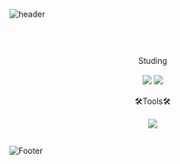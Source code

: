 ![header](https://capsule-render.vercel.app/api?type=rounded&color=dff9fb&height=300&section=header&text=☁GURUEM☁%20&fontSize=50)




<br>
<div align=center>
<br>
<br>
Studing
<br>
<br>
<img src="https://img.shields.io/badge/html5-E34F26?style=flat-square&logo=html5&logoColor=white"/>
<img src="https://img.shields.io/badge/css3-1572B6?style=flat-square&logo=css3&logoColor=white"/>
<br>
<br>
🛠Tools🛠
<br>
<br>
<img src="https://img.shields.io/badge/visualstudiocode-007ACC?style=flat-      square&logo=visualstudiocode&logoColor=white"/>
</div>
<br>


![Footer](https://capsule-render.vercel.app/api?type=waving&color=auto&height=200&section=footer)

